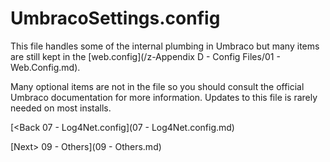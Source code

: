 # UmbracoSettings.config

This file handles some of the internal plumbing in Umbraco but many items are still kept in the [web.config](/z-Appendix D - Config Files/01 - Web.Config.md).

Many optional items are not in the file so you should consult the official Umbraco documentation for more information.  Updates to this file is rarely needed on most installs.

[<Back 07 - Log4Net.config](07 - Log4Net.config.md)

[Next> 09 - Others](09 - Others.md)